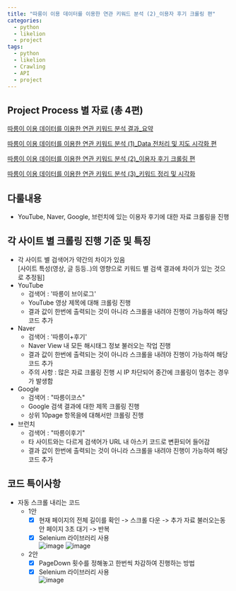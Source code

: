 ```yaml
---
title: "따릉이 이용 데이터를 이용한 연관 키워드 분석 (2)_이용자 후기 크롤링 편"
categories:
  - python
  - likelion
  - project
tags:
  - python
  - likelion
  - Crawling
  - API
  - project
---
```


## Project Process 별 자료 (총 4편)

<a href="https://junuhwang.github.io/python/likelion/project/따릉이-이용-데이터를-이용한-연관-키워드-분석-결과_요약/"> 따릉이 이용 데이터를 이용한 연관 키워드 분석 결과_요약 </a>

<a href="https://junuhwang.github.io/python/likelion/project/따릉이-이용-데이터를-이용한-연관-키워드-분석-(데이터-전처리-및-자도-시각화)"> 따릉이 이용 데이터를 이용한 연관 키워드 분석 (1)_Data 전처리 및 지도 시각화 편 </a>  

<a href="https://junuhwang.github.io/python/likelion/project/따릉이-이용-데이터를-이용한-연관-키워드-분석-(2)_이용자-후기-크롤링-편"> 따릉이 이용 데이터를 이용한 연관 키워드 분석 (2)_이용자 후기 크롤링 편 </a>  

<a href="https://junuhwang.github.io/python/likelion/project/따릉이-이용-데이터를-이용한-연관-키워드-분석_3-키워드-정리-및-시각화"> 따릉이 이용 데이터를 이용한 연관 키워드 분석 (3)_키워드 정리 및 시각화 </a>  

## 다룰내용
- YouTube, Naver, Google, 브런치에 있는 이용자 후기에 대한 자료 크롤링을 진행

## 각 사이트 별 크롤링 진행 기준 및 특징
- 각 사이트 별 검색어가 약간의 차이가 있음  
  [사이트 특성(영상, 글 등등..)의 영향으로 키워드 별 검색 결과에 차이가 있는 것으로 추정됨]
- YouTube
  * 검색어 : '따릉이 브이로그' 
  * YouTube 영상 제목에 대해 크롤링 진행
  * 결과 값이 한번에 출력되는 것이 아니라 스크롤을 내려야 진행이 가능하여 해당 코드 추가
- Naver
  * 검색어 : '따릉이+후기'
  * Naver View 내 모든 해시태그 정보 불러오는 작업 진행
  * 결과 값이 한번에 출력되는 것이 아니라 스크롤을 내려야 진행이 가능하여 해당 코드 추가
  * 주의 사항 : 많은 자료 크롤링 진행 시 IP 차단되어 중간에 크롤링이 멈추는 경우가 발생함
- Google
  * 검색어 : "따릉이코스"
  * Google 검색 결과에 대한 제목 크롤링 진행
  * 상위 10page 항목을에 대해서만 크롤링 진행
- 브런치
  * 검색어 : "따릉이후기"
  * 타 사이트와는 다르게 검색어가 URL 내 아스키 코드로 변환되어 들어감
  * 결과 값이 한번에 출력되는 것이 아니라 스크롤을 내려야 진행이 가능하여 해당 코드 추가

## 코드 특이사항
- 자동 스크롤 내리는 코드
  * 1안  
    -[x] 현재 페이지의 전체 길이를 확인 -> 스크롤 다운 -> 추가 자료 불러오는동안 페이지 3초 대기 -> 반복    
    -[x] Selenium 라이브러리 사용  
![image](https://user-images.githubusercontent.com/88296152/133868161-cfc7421d-5e3f-42fe-a62d-c1fd0700cdd8.png)
![image](https://user-images.githubusercontent.com/88296152/133868025-a38d9d26-34e6-4a9a-9bf6-672c9c7ab4b1.png)  

  * 2안  
    -[x] PageDown 횟수를 정해놓고 한번씩 차감하여 진행하는 방법  
    -[x] Selenium 라이브러리 사용  
![image](https://user-images.githubusercontent.com/88296152/133868507-d821ed0b-edf7-465a-942f-e7625e702eec.png)
